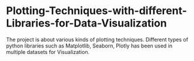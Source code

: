 # Plotting-Techniques-with-different-Libraries-for-Data-Visualization
The project is about various kinds of plotting techniques. Different types of python libraries such as Matplotlib, Seaborn, Plotly has been used in multiple datasets for Visualization. 
